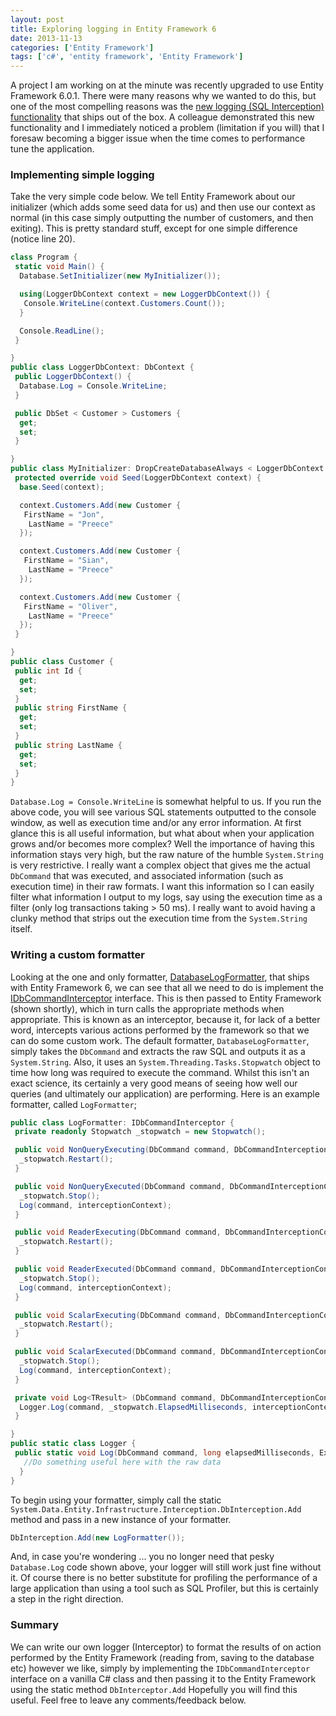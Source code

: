 ```yaml
---
layout: post
title: Exploring logging in Entity Framework 6
date: 2013-11-13
categories: ['Entity Framework']
tags: ['c#', 'entity framework', 'Entity Framework']
---
```


A project I am working on at the minute was recently upgraded to use Entity Framework 6.0.1\. There were many reasons why we wanted to do this, but one of the most compelling reasons was the [new logging (SQL Interception) functionality](http://entityframework.codeplex.com/wikipage?title=Interception 'Entity Framework 6 SQL Interception') that ships out of the box. A colleague demonstrated this new functionality and I immediately noticed a problem (limitation if you will) that I foresaw becoming a bigger issue when the time comes to performance tune the application.

### **Implementing simple logging**

Take the very simple code below. We tell Entity Framework about our initializer (which adds some seed data for us) and then use our context as normal (in this case simply outputting the number of customers, and then exiting). This is pretty standard stuff, except for one simple difference (notice line 20).

```csharp
class Program {
 static void Main() {
  Database.SetInitializer(new MyInitializer());

  using(LoggerDbContext context = new LoggerDbContext()) {
   Console.WriteLine(context.Customers.Count());
  }

  Console.ReadLine();
 }

}
public class LoggerDbContext: DbContext {
 public LoggerDbContext() {
  Database.Log = Console.WriteLine;
 }

 public DbSet < Customer > Customers {
  get;
  set;
 }

}
public class MyInitializer: DropCreateDatabaseAlways < LoggerDbContext > {
 protected override void Seed(LoggerDbContext context) {
  base.Seed(context);

  context.Customers.Add(new Customer {
   FirstName = "Jon",
    LastName = "Preece"
  });

  context.Customers.Add(new Customer {
   FirstName = "Sian",
    LastName = "Preece"
  });

  context.Customers.Add(new Customer {
   FirstName = "Oliver",
    LastName = "Preece"
  });
 }

}
public class Customer {
 public int Id {
  get;
  set;
 }
 public string FirstName {
  get;
  set;
 }
 public string LastName {
  get;
  set;
 }
}
```

`Database.Log = Console.WriteLine` is somewhat helpful to us. If you run the above code, you will see various SQL statements outputted to the console window, as well as execution time and/or any error information. At first glance this is all useful information, but what about when your application grows and/or becomes more complex? Well the importance of having this information stays very high, but the raw nature of the humble `System.String` is very restrictive. I really want a complex object that gives me the actual `DbCommand` that was executed, and associated information (such as execution time) in their raw formats. I want this information so I can easily filter what information I output to my logs, say using the execution time as a filter (only log transactions taking > 50 ms). I really want to avoid having a clunky method that strips out the execution time from the `System.String` itself.

### **Writing a custom formatter**

Looking at the one and only formatter, [DatabaseLogFormatter](http://entityframework.codeplex.com/SourceControl/latest#src/EntityFramework/Infrastructure/Interception/DatabaseLogFormatter.cs), that ships with Entity Framework 6, we can see that all we need to do is implement the [IDbCommandInterceptor](http://entityframework.codeplex.com/SourceControl/latest#src/EntityFramework/Infrastructure/Interception/IDbCommandInterceptor.cs) interface. This is then passed to Entity Framework (shown shortly), which in turn calls the appropriate methods when appropriate. This is known as an interceptor, because it, for lack of a better word, intercepts various actions performed by the framework so that we can do some custom work. The default formatter, `DatabaseLogFormatter`, simply takes the `DbCommand` and extracts the raw SQL and outputs it as a `System.String`. Also, it uses an `System.Threading.Tasks.Stopwatch` object to time how long was required to execute the command. Whilst this isn't an exact science, its certainly a very good means of seeing how well our queries (and ultimately our application) are performing. Here is an example formatter, called `LogFormatter`;

```csharp
public class LogFormatter: IDbCommandInterceptor {
 private readonly Stopwatch _stopwatch = new Stopwatch();

 public void NonQueryExecuting(DbCommand command, DbCommandInterceptionContext<int> interceptionContext) {
  _stopwatch.Restart();
 }

 public void NonQueryExecuted(DbCommand command, DbCommandInterceptionContext<int> interceptionContext) {
  _stopwatch.Stop();
  Log(command, interceptionContext);
 }

 public void ReaderExecuting(DbCommand command, DbCommandInterceptionContext<DbDataReader> interceptionContext) {
  _stopwatch.Restart();
 }

 public void ReaderExecuted(DbCommand command, DbCommandInterceptionContext<DbDataReader> interceptionContext) {
  _stopwatch.Stop();
  Log(command, interceptionContext);
 }

 public void ScalarExecuting(DbCommand command, DbCommandInterceptionContext<object> interceptionContext) {
  _stopwatch.Restart();
 }

 public void ScalarExecuted(DbCommand command, DbCommandInterceptionContext<object> interceptionContext) {
  _stopwatch.Stop();
  Log(command, interceptionContext);
 }

 private void Log<TResult> (DbCommand command, DbCommandInterceptionContext<TResult> interceptionContext) {
  Logger.Log(command, _stopwatch.ElapsedMilliseconds, interceptionContext.Exception);
 }

}
public static class Logger {
 public static void Log(DbCommand command, long elapsedMilliseconds, Exception exception) {
   //Do something useful here with the raw data
  }
}
```

To begin using your formatter, simply call the static `System.Data.Entity.Infrastructure.Interception.DbInterception.Add` method and pass in a new instance of your formatter.

```csharp
DbInterception.Add(new LogFormatter());
```

And, in case you're wondering ... you no longer need that pesky `Database.Log` code shown above, your logger will still work just fine without it. Of course there is no better substitute for profiling the performance of a large application than using a tool such as SQL Profiler, but this is certainly a step in the right direction.

### **Summary**

We can write our own logger (Interceptor) to format the results of on action performed by the Entity Framework (reading from, saving to the database etc) however we like, simply by implementing the `IDbCommandInterceptor` interface on a vanilla C# class and then passing it to the Entity Framework using the static method `DbInterceptor.Add` Hopefully you will find this useful. Feel free to leave any comments/feedback below.

